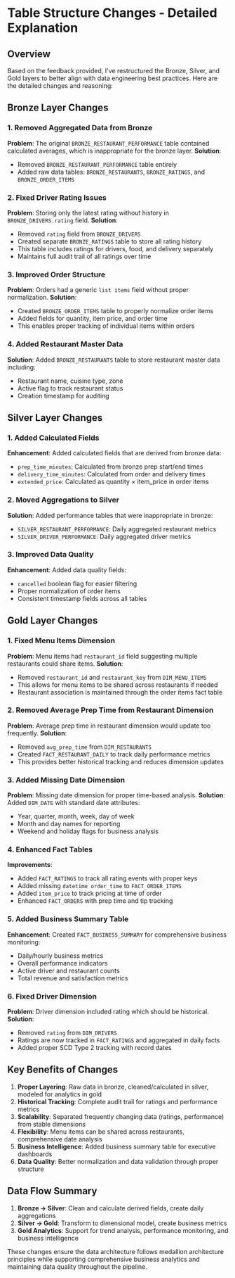 # Table Structure Changes - Detailed Explanation

## Overview
Based on the feedback provided, I've restructured the Bronze, Silver, and Gold layers to better align with data engineering best practices. Here are the detailed changes and reasoning:

## Bronze Layer Changes

### 1. Removed Aggregated Data from Bronze
**Problem**: The original `BRONZE_RESTAURANT_PERFORMANCE` table contained calculated averages, which is inappropriate for the bronze layer.
**Solution**: 
- Removed `BRONZE_RESTAURANT_PERFORMANCE` table entirely
- Added raw data tables: `BRONZE_RESTAURANTS`, `BRONZE_RATINGS`, and `BRONZE_ORDER_ITEMS`

### 2. Fixed Driver Rating Issues
**Problem**: Storing only the latest rating without history in `BRONZE_DRIVERS.rating` field.
**Solution**:
- Removed `rating` field from `BRONZE_DRIVERS`
- Created separate `BRONZE_RATINGS` table to store all rating history
- This table includes ratings for drivers, food, and delivery separately
- Maintains full audit trail of all ratings over time

### 3. Improved Order Structure
**Problem**: Orders had a generic `list items` field without proper normalization.
**Solution**:
- Created `BRONZE_ORDER_ITEMS` table to properly normalize order items
- Added fields for quantity, item price, and order time
- This enables proper tracking of individual items within orders

### 4. Added Restaurant Master Data
**Solution**: Added `BRONZE_RESTAURANTS` table to store restaurant master data including:
- Restaurant name, cuisine type, zone
- Active flag to track restaurant status
- Creation timestamp for auditing

## Silver Layer Changes

### 1. Added Calculated Fields
**Enhancement**: Added calculated fields that are derived from bronze data:
- `prep_time_minutes`: Calculated from bronze prep start/end times
- `delivery_time_minutes`: Calculated from order and delivery times
- `extended_price`: Calculated as quantity × item_price in order items

### 2. Moved Aggregations to Silver
**Solution**: Added performance tables that were inappropriate in bronze:
- `SILVER_RESTAURANT_PERFORMANCE`: Daily aggregated restaurant metrics
- `SILVER_DRIVER_PERFORMANCE`: Daily aggregated driver metrics

### 3. Improved Data Quality
**Enhancement**: Added data quality fields:
- `cancelled` boolean flag for easier filtering
- Proper normalization of order items
- Consistent timestamp fields across all tables

## Gold Layer Changes

### 1. Fixed Menu Items Dimension
**Problem**: Menu items had `restaurant_id` field suggesting multiple restaurants could share items.
**Solution**: 
- Removed `restaurant_id` and `restaurant_key` from `DIM_MENU_ITEMS`
- This allows for menu items to be shared across restaurants if needed
- Restaurant association is maintained through the order items fact table

### 2. Removed Average Prep Time from Restaurant Dimension
**Problem**: Average prep time in restaurant dimension would update too frequently.
**Solution**:
- Removed `avg_prep_time` from `DIM_RESTAURANTS`
- Created `FACT_RESTAURANT_DAILY` to track daily performance metrics
- This provides better historical tracking and reduces dimension updates

### 3. Added Missing Date Dimension
**Problem**: Missing date dimension for proper time-based analysis.
**Solution**: Added `DIM_DATE` with standard date attributes:
- Year, quarter, month, week, day of week
- Month and day names for reporting
- Weekend and holiday flags for business analysis

### 4. Enhanced Fact Tables
**Improvements**:
- Added `FACT_RATINGS` to track all rating events with proper keys
- Added missing `datetime order_time` to `FACT_ORDER_ITEMS`
- Added `item_price` to track pricing at time of order
- Enhanced `FACT_ORDERS` with prep time and tip tracking

### 5. Added Business Summary Table
**Enhancement**: Created `FACT_BUSINESS_SUMMARY` for comprehensive business monitoring:
- Daily/hourly business metrics
- Overall performance indicators
- Active driver and restaurant counts
- Total revenue and satisfaction metrics

### 6. Fixed Driver Dimension
**Problem**: Driver dimension included rating which should be historical.
**Solution**:
- Removed `rating` from `DIM_DRIVERS`
- Ratings are now tracked in `FACT_RATINGS` and aggregated in daily facts
- Added proper SCD Type 2 tracking with record dates

## Key Benefits of Changes

1. **Proper Layering**: Raw data in bronze, cleaned/calculated in silver, modeled for analytics in gold
2. **Historical Tracking**: Complete audit trail for ratings and performance metrics
3. **Scalability**: Separated frequently changing data (ratings, performance) from stable dimensions
4. **Flexibility**: Menu items can be shared across restaurants, comprehensive date analysis
5. **Business Intelligence**: Added business summary table for executive dashboards
6. **Data Quality**: Better normalization and data validation through proper structure

## Data Flow Summary

1. **Bronze → Silver**: Clean and calculate derived fields, create daily aggregations
2. **Silver → Gold**: Transform to dimensional model, create business metrics
3. **Gold Analytics**: Support for trend analysis, performance monitoring, and business intelligence

These changes ensure the data architecture follows medallion architecture principles while supporting comprehensive business analytics and maintaining data quality throughout the pipeline. 